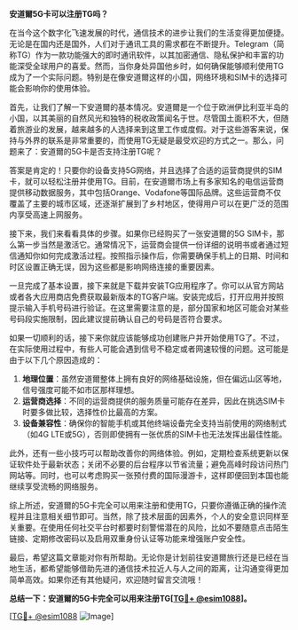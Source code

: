 **安道爾5G卡可以注册TG吗？**

在当今这个数字化飞速发展的时代，通信技术的进步让我们的生活变得更加便捷。无论是在国内还是国外，人们对于通讯工具的需求都在不断提升。Telegram（简称TG）作为一款功能强大的即时通讯软件，以其加密通信、隐私保护和丰富的功能深受全球用户的喜爱。然而，当你身处异国他乡时，如何确保能够顺利使用TG成为了一个实际问题。特别是在像安道爾这样的小国，网络环境和SIM卡的选择可能会影响你的使用体验。

首先，让我们了解一下安道爾的基本情况。安道爾是一个位于欧洲伊比利亚半岛的小国，以其美丽的自然风光和独特的税收政策闻名于世。尽管国土面积不大，但随着旅游业的发展，越来越多的人选择来到这里工作或度假。对于这些游客来说，保持与外界的联系是非常重要的，而使用TG无疑是最受欢迎的方式之一。那么，问题来了：安道爾的5G卡是否支持注册TG呢？

答案是肯定的！只要你的设备支持5G网络，并且选择了合适的运营商提供的SIM卡，就可以轻松注册并使用TG。目前，在安道爾市场上有多家知名的电信运营商提供移动数据服务，其中包括Orange、Vodafone等国际品牌。这些运营商不仅覆盖了主要的城市区域，还逐渐扩展到了乡村地区，使得用户可以在更广泛的范围内享受高速上网服务。

接下来，我们来看看具体的步骤。如果你已经购买了一张安道爾的5G SIM卡，那么第一步当然是激活它。通常情况下，运营商会提供一份详细的说明书或者通过短信通知你如何完成激活过程。按照指示操作后，你需要确保手机上的日期、时间和时区设置正确无误，因为这些都是影响网络连接的重要因素。

一旦完成了基本设置，接下来就是下载并安装TG应用程序了。你可以从官方网站或者各大应用商店免费获取最新版本的TG客户端。安装完成后，打开应用并按照提示输入手机号码进行验证。在这里需要注意的是，部分国家和地区可能会对某些号码段实施限制，因此建议提前确认自己的号码是否符合要求。

如果一切顺利的话，接下来你就应该能够成功创建账户并开始使用TG了。不过，在实际使用过程中，有些人可能会遇到信号不稳定或者网速较慢的问题。这可能是由于以下几个原因造成的：

1. **地理位置**：虽然安道爾整体上拥有良好的网络基础设施，但在偏远山区等地，信号强度可能不如市区那样理想。
2. **运营商选择**：不同的运营商提供的服务质量可能存在差异，因此在挑选SIM卡时要多做比较，选择性价比最高的方案。
3. **设备兼容性**：确保你的智能手机或其他终端设备完全支持当前使用的网络制式（如4G LTE或5G），否则即使拥有一张优质的SIM卡也无法发挥出最佳性能。

此外，还有一些小技巧可以帮助改善你的网络体验。例如，定期检查系统更新以保证软件处于最新状态；关闭不必要的后台程序以节省流量；避免高峰时段访问热门网站等。同时，也可以考虑购买一张预付费的国际漫游卡，这样即便回到本国也能继续享受流畅的网络服务。

综上所述，安道爾的5G卡完全可以用来注册和使用TG，只要你遵循正确的操作流程并且注意相关细节即可。当然，除了技术层面的因素外，个人的安全意识同样至关重要。在使用任何社交平台时都要时刻警惕潜在的风险，比如不要随意点击陌生链接、定期修改密码以及启用双重身份认证等功能来增强账户安全性。

最后，希望这篇文章能对你有所帮助。无论你是计划前往安道爾旅行还是已经在当地生活，都希望能够借助先进的通信技术拉近人与人之间的距离，让沟通变得更加简单高效。如果你还有其他疑问，欢迎随时留言交流哦！

**总结一下：安道爾的5G卡完全可以用来注册TG[[TG💪+ @esim1088](https://t.me/s/esim1088)]。**

[[TG💪+ @esim1088](https://t.me/s/esim1088) ![Image](https://i.postimg.cc/4NQfJmqS/Snipaste-2025-05-13-00-14-12.png)]
